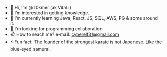- 👋 Hi, I’m @z0kmer (ak Vitalii)
- 👀 I’m interested in getting knowledge.
- 🌱 I’m currently learning Java, React, JS, SQL, AWS, PG & some around it.
- 💞️ I'm looking for programming collaboration
- 📫 How to reach me? e-mail: cyberelf31@gmail.com
- ⚡ Fun fact: The founder of the strongest karate is not Japanese. Like the blue-eyed samurai.

<!---
z0kmer/z0kmer is a ✨ special ✨ repository because its `README.md` (this file) appears on your GitHub profile.
You can click the Preview link to take a look at your changes.
--->
